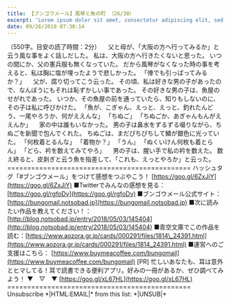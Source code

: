 ```yaml
---
title: 【ブンゴウメール】風琴と魚の町 （26/30）
excerpt: 'Lorem ipsum dolor sit amet, consectetur adipiscing elit, sed do eiusmod tempor incididunt ut labore et dolore magna aliqua. Praesent elementum facilisis leo vel fringilla est ullamcorper eget. At imperdiet dui accumsan sit amet nulla facilisi morbi tempus.'
date: 09/26/2018 07:30:14
---
```


（550字。目安の読了時間：2分） 　父と母が、「大阪の方へ行ってみるか」と云う風な事をよく話しだした。 私は、大阪の方へ行きたくないと思った。 いつの間にか、父の憲兵服も無くなっていた。 だから風琴がなくなった時の事を考えると、私は胸に塩が埋ったようで悲しかった。 「俥でも引っぱってみるか？」 　父が、腐り切ってこう云った。 その頃、私は好きな男の子があったので、なんぼうにもそれは恥ずかしい事であった。 その好きな男の子は、魚屋のせがれであった。 いつか、その魚屋の前を通っていたら、知りもしないのに、その子は私に呼びかけた。 「魚が、こぎゃん、えっと、えっと、釣れたんどう、一尾やろうか、何がええんな」 「ちぬご」 「ちぬごか、あぎゃんもんがええんか」 　家の中は誰もいなかった。 男の子は鼻水をずるずる啜りながら、ちぬごを新聞で包んでくれた。 ちぬごは、まだぴちぴちして鱗が銀色に光っていた。 「何枚着とるんな」 「着物か？」 「うん」 「ぬくいけん何枚も着とらん」 「どら、衿を数えてみてやろ」 　男の子は、腥い手で私の衿を数えた。 数え終ると、皮剥ぎと云う魚を指差して、「これも、えっとやろか」と云った。 ============================================== ハッシュタグ「#ブンゴウメール」をつけて感想をつぶやこう！ [https://goo.gl/6ZxJiY](https://goo.gl/6ZxJiY) ■Twitterでみんなの感想を見る：[https://goo.gl/rgfoDv](https://goo.gl/rgfoDv) ■ブンゴウメール公式サイト：[https://bungomail.notsobad.jp](https://bungomail.notsobad.jp) ■次に読みたい作品を教えてください！：[http://blog.notsobad.jp/entry/2018/05/03/145404](http://blog.notsobad.jp/entry/2018/05/03/145404) ■青空文庫でこの作品を読む：[https://www.aozora.gr.jp/cards/000291/files/1814\_24391.html](https://www.aozora.gr.jp/cards/000291/files/1814_24391.html) ■運営へのご支援はこちら： [https://www.buymeacoffee.com/bungomail](https://www.buymeacoffee.com/bungomail) \[PR\] 忙しいあなたも、耳は意外とヒマしてる！耳で読書できる便利アプリ。好みの一冊があるか、ぜひ調べてみよう！ ▼　▽　▼ [https://goo.gl/xL67HL](https://goo.gl/xL67HL) ============================================== Unsubscribe \*|HTML:EMAIL|\* from this list: \*|UNSUB|\*
